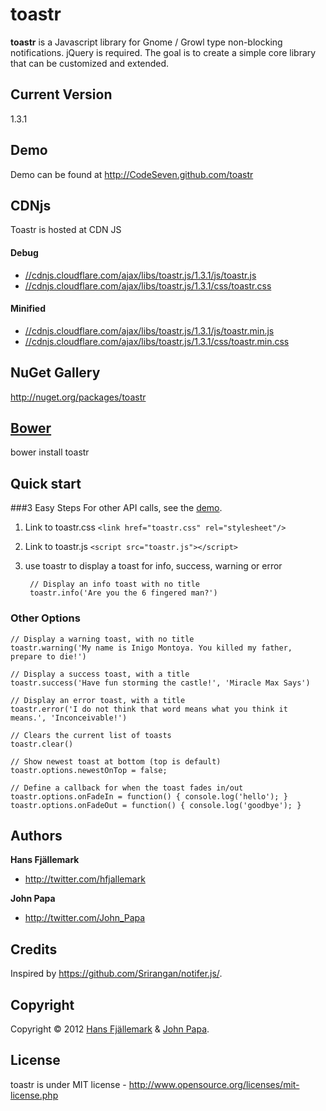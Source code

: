 # toastr
**toastr** is a Javascript library for Gnome / Growl type non-blocking notifications. jQuery is required. The goal is to create a simple core library that can be customized and extended.

## Current Version
1.3.1

## Demo
Demo can be found at http://CodeSeven.github.com/toastr

## CDNjs
Toastr is hosted at CDN JS

#### Debug
- [//cdnjs.cloudflare.com/ajax/libs/toastr.js/1.3.1/js/toastr.js](//cdnjs.cloudflare.com/ajax/libs/toastr.js/1.3.1/js/toastr.js)
- [//cdnjs.cloudflare.com/ajax/libs/toastr.js/1.3.1/css/toastr.css](//cdnjs.cloudflare.com/ajax/libs/toastr.js/1.3.1/css/toastr.css)

#### Minified
- [//cdnjs.cloudflare.com/ajax/libs/toastr.js/1.3.1/js/toastr.min.js](//cdnjs.cloudflare.com/ajax/libs/toastr.js/1.3.1/js/toastr.min.js) 
- [//cdnjs.cloudflare.com/ajax/libs/toastr.js/1.3.1/css/toastr.min.css](//cdnjs.cloudflare.com/ajax/libs/toastr.js/1.3.1/css/toastr.min.css)


## NuGet Gallery
http://nuget.org/packages/toastr

## [Bower](http://bower.io/)
bower install toastr

## Quick start

###3 Easy Steps
For other API calls, see the [demo](http://CodeSeven.github.com/toastr).

1. Link to toastr.css `<link href="toastr.css" rel="stylesheet"/>`

2. Link to toastr.js `<script src="toastr.js"></script>`

3. use toastr to display a toast for info, success, warning or error

		// Display an info toast with no title
		toastr.info('Are you the 6 fingered man?')

### Other Options
	// Display a warning toast, with no title
	toastr.warning('My name is Inigo Montoya. You killed my father, prepare to die!')
	
	// Display a success toast, with a title
	toastr.success('Have fun storming the castle!', 'Miracle Max Says')
	
	// Display an error toast, with a title
	toastr.error('I do not think that word means what you think it means.', 'Inconceivable!')
		
	// Clears the current list of toasts
	toastr.clear()

	// Show newest toast at bottom (top is default)
	toastr.options.newestOnTop = false;

	// Define a callback for when the toast fades in/out
	toastr.options.onFadeIn = function() { console.log('hello'); }
	toastr.options.onFadeOut = function() { console.log('goodbye'); }


## Authors
**Hans Fjällemark**

+ http://twitter.com/hfjallemark

**John Papa**

+ http://twitter.com/John_Papa

## Credits
Inspired by https://github.com/Srirangan/notifer.js/.


## Copyright
Copyright © 2012 [Hans Fjällemark](http://twitter.com/hfjallemark) & [John Papa](http://twitter.com/John_Papa).

## License 
toastr is under MIT license - http://www.opensource.org/licenses/mit-license.php

